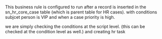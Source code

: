 This business rule is configured to run after a record is inserted in the sn_hr_core_case table (which is parent table for HR cases). 
with conditions subjcet person is VIP and when a case priority is high.

we are simply checking the conditions at the script level. (this can be checked at the condition level as well.)
and creating hr task 
